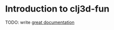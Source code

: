 # Introduction to clj3d-fun

TODO: write [great documentation](http://jacobian.org/writing/great-documentation/what-to-write/)
